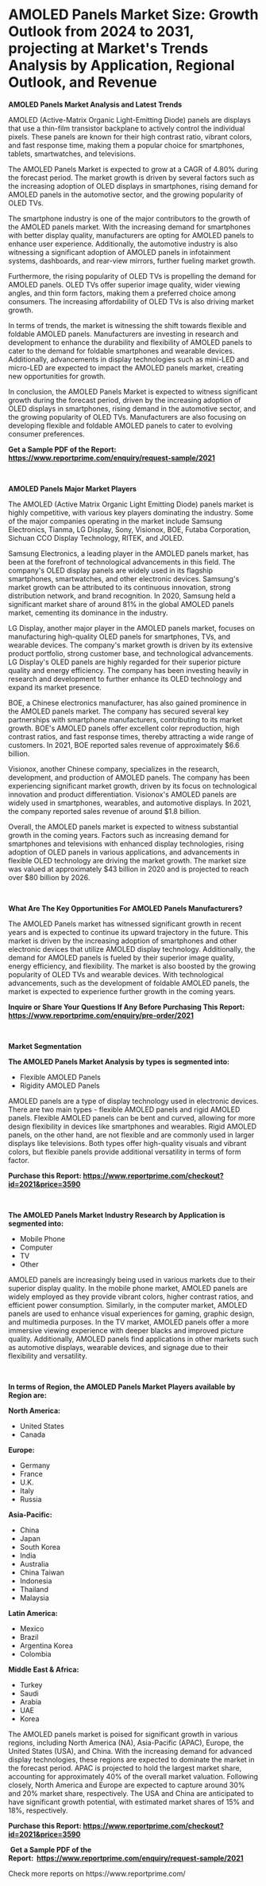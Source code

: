 <p><h1>AMOLED Panels Market Size: Growth Outlook from 2024 to 2031, projecting at Market's Trends Analysis by Application, Regional Outlook, and Revenue</h1></p><p><strong>AMOLED Panels Market Analysis and Latest Trends</strong></p>
<p><p>AMOLED (Active-Matrix Organic Light-Emitting Diode) panels are displays that use a thin-film transistor backplane to actively control the individual pixels. These panels are known for their high contrast ratio, vibrant colors, and fast response time, making them a popular choice for smartphones, tablets, smartwatches, and televisions.</p><p>The AMOLED Panels Market is expected to grow at a CAGR of 4.80% during the forecast period. The market growth is driven by several factors such as the increasing adoption of OLED displays in smartphones, rising demand for AMOLED panels in the automotive sector, and the growing popularity of OLED TVs.</p><p>The smartphone industry is one of the major contributors to the growth of the AMOLED panels market. With the increasing demand for smartphones with better display quality, manufacturers are opting for AMOLED panels to enhance user experience. Additionally, the automotive industry is also witnessing a significant adoption of AMOLED panels in infotainment systems, dashboards, and rear-view mirrors, further fueling market growth.</p><p>Furthermore, the rising popularity of OLED TVs is propelling the demand for AMOLED panels. OLED TVs offer superior image quality, wider viewing angles, and thin form factors, making them a preferred choice among consumers. The increasing affordability of OLED TVs is also driving market growth.</p><p>In terms of trends, the market is witnessing the shift towards flexible and foldable AMOLED panels. Manufacturers are investing in research and development to enhance the durability and flexibility of AMOLED panels to cater to the demand for foldable smartphones and wearable devices. Additionally, advancements in display technologies such as mini-LED and micro-LED are expected to impact the AMOLED panels market, creating new opportunities for growth.</p><p>In conclusion, the AMOLED Panels Market is expected to witness significant growth during the forecast period, driven by the increasing adoption of OLED displays in smartphones, rising demand in the automotive sector, and the growing popularity of OLED TVs. Manufacturers are also focusing on developing flexible and foldable AMOLED panels to cater to evolving consumer preferences.</p></p>
<p><strong>Get a Sample PDF of the Report:&nbsp; <a href="https://www.reportprime.com/enquiry/request-sample/2021">https://www.reportprime.com/enquiry/request-sample/2021</a></strong></p>
<p>&nbsp;</p>
<p><strong>AMOLED Panels Major Market Players</strong></p>
<p><p>The AMOLED (Active Matrix Organic Light Emitting Diode) panels market is highly competitive, with various key players dominating the industry. Some of the major companies operating in the market include Samsung Electronics, Tianma, LG Display, Sony, Visionox, BOE, Futaba Corporation, Sichuan CCO Display Technology, RITEK, and JOLED.</p><p>Samsung Electronics, a leading player in the AMOLED panels market, has been at the forefront of technological advancements in this field. The company's OLED display panels are widely used in its flagship smartphones, smartwatches, and other electronic devices. Samsung's market growth can be attributed to its continuous innovation, strong distribution network, and brand recognition. In 2020, Samsung held a significant market share of around 81% in the global AMOLED panels market, cementing its dominance in the industry.</p><p>LG Display, another major player in the AMOLED panels market, focuses on manufacturing high-quality OLED panels for smartphones, TVs, and wearable devices. The company's market growth is driven by its extensive product portfolio, strong customer base, and technological advancements. LG Display's OLED panels are highly regarded for their superior picture quality and energy efficiency. The company has been investing heavily in research and development to further enhance its OLED technology and expand its market presence.</p><p>BOE, a Chinese electronics manufacturer, has also gained prominence in the AMOLED panels market. The company has secured several key partnerships with smartphone manufacturers, contributing to its market growth. BOE's AMOLED panels offer excellent color reproduction, high contrast ratios, and fast response times, thereby attracting a wide range of customers. In 2021, BOE reported sales revenue of approximately $6.6 billion.</p><p>Visionox, another Chinese company, specializes in the research, development, and production of AMOLED panels. The company has been experiencing significant market growth, driven by its focus on technological innovation and product differentiation. Visionox's AMOLED panels are widely used in smartphones, wearables, and automotive displays. In 2021, the company reported sales revenue of around $1.8 billion.</p><p>Overall, the AMOLED panels market is expected to witness substantial growth in the coming years. Factors such as increasing demand for smartphones and televisions with enhanced display technologies, rising adoption of OLED panels in various applications, and advancements in flexible OLED technology are driving the market growth. The market size was valued at approximately $43 billion in 2020 and is projected to reach over $80 billion by 2026.</p></p>
<p>&nbsp;</p>
<p><strong>What Are The Key Opportunities For AMOLED Panels Manufacturers?</strong></p>
<p><p>The AMOLED Panels market has witnessed significant growth in recent years and is expected to continue its upward trajectory in the future. This market is driven by the increasing adoption of smartphones and other electronic devices that utilize AMOLED display technology. Additionally, the demand for AMOLED panels is fueled by their superior image quality, energy efficiency, and flexibility. The market is also boosted by the growing popularity of OLED TVs and wearable devices. With technological advancements, such as the development of foldable AMOLED panels, the market is expected to experience further growth in the coming years.</p></p>
<p><strong>Inquire or Share Your Questions If Any Before Purchasing This Report: <a href="https://www.reportprime.com/enquiry/pre-order/2021">https://www.reportprime.com/enquiry/pre-order/2021</a></strong></p>
<p>&nbsp;</p>
<p><strong>Market Segmentation</strong></p>
<p><strong>The AMOLED Panels Market Analysis by types is segmented into:</strong></p>
<p><ul><li>Flexible AMOLED Panels</li><li>Rigidity AMOLED Panels</li></ul></p>
<p><p>AMOLED panels are a type of display technology used in electronic devices. There are two main types - flexible AMOLED panels and rigid AMOLED panels. Flexible AMOLED panels can be bent and curved, allowing for more design flexibility in devices like smartphones and wearables. Rigid AMOLED panels, on the other hand, are not flexible and are commonly used in larger displays like televisions. Both types offer high-quality visuals and vibrant colors, but flexible panels provide additional versatility in terms of form factor.</p></p>
<p><strong>Purchase this Report:&nbsp;<a href="https://www.reportprime.com/checkout?id=2021&price=3590">https://www.reportprime.com/checkout?id=2021&price=3590</a></strong></p>
<p>&nbsp;</p>
<p><strong>The AMOLED Panels Market Industry Research by Application is segmented into:</strong></p>
<p><ul><li>Mobile Phone</li><li>Computer</li><li>TV</li><li>Other</li></ul></p>
<p><p>AMOLED panels are increasingly being used in various markets due to their superior display quality. In the mobile phone market, AMOLED panels are widely employed as they provide vibrant colors, higher contrast ratios, and efficient power consumption. Similarly, in the computer market, AMOLED panels are used to enhance visual experiences for gaming, graphic design, and multimedia purposes. In the TV market, AMOLED panels offer a more immersive viewing experience with deeper blacks and improved picture quality. Additionally, AMOLED panels find applications in other markets such as automotive displays, wearable devices, and signage due to their flexibility and versatility.</p></p>
<p>&nbsp;</p>
<p><strong>In terms of Region, the AMOLED Panels Market Players available by Region are:</strong></p>
<p>
    <p> <strong> North America: </strong>
        <ul>
            <li>United States</li>
            <li>Canada</li>
        </ul>
        </p> 
    <p> <strong> Europe: </strong>
        <ul>
            <li>Germany</li>
            <li>France</li>
            <li>U.K.</li>
            <li>Italy</li>
            <li>Russia</li>
        </ul>
        </p> 
    <p> <strong> Asia-Pacific: </strong>
        <ul>
            <li>China</li>
            <li>Japan</li>
            <li>South Korea</li>
            <li>India</li>
            <li>Australia</li>
            <li>China Taiwan</li>
            <li>Indonesia</li>
            <li>Thailand</li>
            <li>Malaysia</li>
        </ul>
        </p> 
    <p> <strong> Latin America: </strong>
        <ul>
            <li>Mexico</li>
            <li>Brazil</li>
            <li>Argentina Korea</li>
            <li>Colombia</li>
        </ul>
        </p> 
    <p> <strong> Middle East & Africa: </strong>
        <ul>
            <li>Turkey</li>
            <li>Saudi</li>
            <li>Arabia</li>
            <li>UAE</li>
            <li>Korea</li>
        </ul>
    </p>
    </p>
<p><p>The AMOLED panels market is poised for significant growth in various regions, including North America (NA), Asia-Pacific (APAC), Europe, the United States (USA), and China. With the increasing demand for advanced display technologies, these regions are expected to dominate the market in the forecast period. APAC is projected to hold the largest market share, accounting for approximately 40% of the overall market valuation. Following closely, North America and Europe are expected to capture around 30% and 20% market share, respectively. The USA and China are anticipated to have significant growth potential, with estimated market shares of 15% and 18%, respectively.</p></p>
<p><strong>Purchase this Report: <a href="https://www.reportprime.com/checkout?id=2021&price=3590">https://www.reportprime.com/checkout?id=2021&price=3590</a></strong></p>
<p>&nbsp;<strong>Get a Sample PDF of the Report:&nbsp;&nbsp;<a href="https://www.reportprime.com/enquiry/request-sample/2021">https://www.reportprime.com/enquiry/request-sample/2021</a></strong></p>
<p><strong></strong></p>
<p>Check more reports on https://www.reportprime.com/</p>